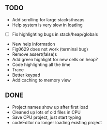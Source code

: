 ##  TODO
* Add scrolling for large stacks/heaps
* Help system is very slow in loading
- [ ] Fix highlighting bugs in stack/heap/globals
* New help information
* Fig0629 does not work (terminal bug)
* Remove assert(false)s
* Add green highlight for new cells on heap?
* Code highlighting all the time
* Trace 
* Better keypad
* Add caching to memory view

## DONE
* Project names show up after first load
* Cleaned up lots of old files in CPU
* Save CPU project, just start typing
* codeEditor no longer loading existing project

